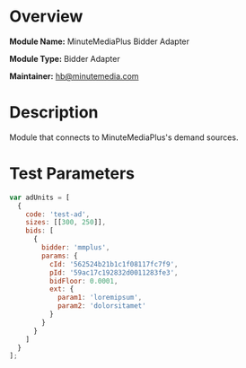 # Overview

**Module Name:** MinuteMediaPlus Bidder Adapter

**Module Type:** Bidder Adapter

**Maintainer:** hb@minutemedia.com

# Description

Module that connects to MinuteMediaPlus's demand sources.
 
# Test Parameters
```js
var adUnits = [
  {
    code: 'test-ad',
    sizes: [[300, 250]],
    bids: [
      {
        bidder: 'mmplus',
        params: {
          cId: '562524b21b1c1f08117fc7f9',
          pId: '59ac17c192832d0011283fe3',
          bidFloor: 0.0001,
          ext: {
            param1: 'loremipsum',
            param2: 'dolorsitamet'
          }
        }
      }
    ]
  }
];
```
